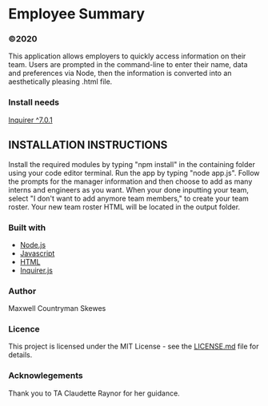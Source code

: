 # Employee Summary
### ©2020

This application allows employers to quickly access information on their team. Users are prompted in the command-line to enter their name, data and preferences via Node, then the information is converted into an aesthetically pleasing .html file.

### Install needs
[Inquirer ^7.0.1](https://www.npmjs.com/package/inquirer)

## INSTALLATION INSTRUCTIONS
Install the required modules by typing "npm install" in the containing folder using your code editor terminal.
Run the app by typing "node app.js".
Follow the prompts for the manager information and then choose to add as many interns and engineers as you want.
When your done inputting your team, select "I don't want to add anymore team members," to create your team roster.
Your new team roster HTML will be located in the output folder.

### Built with
* [Node.js](https://nodejs.org/en/)
* [Javascript](https://www.javascript.com/)
* [HTML](https://html.com/)
* [Inquirer.js](https://www.npmjs.com/package/inquirer)

### Author
Maxwell Countryman Skewes

### Licence
This project is licensed under the MIT License - see the [LICENSE.md](LICENSE.md) file for details.

### Acknowlegements
Thank you to TA Claudette Raynor for her guidance.

